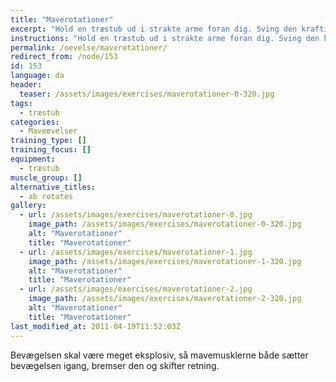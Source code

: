 ```yaml
---
title: "Maverotationer"
excerpt: "Hold en træstub ud i strakte arme foran dig. Sving den kraftigt fra side til side, mens du går fremad. Vægten skal svinges den vej, hvor benet er fremme."
instructions: "Hold en træstub ud i strakte arme foran dig. Sving den kraftigt fra side til side, mens du går fremad. Vægten skal svinges den vej, hvor benet er fremme."
permalink: /oevelse/maverotationer/
redirect_from: /node/153
id: 153
language: da
header:
  teaser: /assets/images/exercises/maverotationer-0-320.jpg
tags:
  - træstub
categories:
  - Maveøvelser
training_type: []
training_focus: []
equipment:
  - træstub
muscle_group: []
alternative_titles:
  - ab rotates
gallery:
  - url: /assets/images/exercises/maverotationer-0.jpg
    image_path: /assets/images/exercises/maverotationer-0-320.jpg
    alt: "Maverotationer"
    title: "Maverotationer"
  - url: /assets/images/exercises/maverotationer-1.jpg
    image_path: /assets/images/exercises/maverotationer-1-320.jpg
    alt: "Maverotationer"
    title: "Maverotationer"
  - url: /assets/images/exercises/maverotationer-2.jpg
    image_path: /assets/images/exercises/maverotationer-2-320.jpg
    alt: "Maverotationer"
    title: "Maverotationer"
last_modified_at: 2011-04-19T11:52:03Z
---
```


Bevægelsen skal være meget eksplosiv, så mavemusklerne både sætter bevægelsen igang, bremser den og skifter retning.
